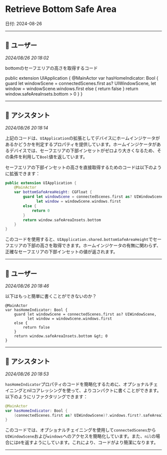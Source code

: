 # Retrieve Bottom Safe Area

日付: 2024-08-26

---

## 👤 ユーザー
*2024/08/26 20:18:02*

bottomのセーフエリアの高さを取得するコード

public extension UIApplication {
    @MainActor
    var hasHomeIndicator: Bool {
        guard let windowScene = connectedScenes.first as? UIWindowScene,
              let window = windowScene.windows.first
        else {
            return false
        }
        return window.safeAreaInsets.bottom &gt; 0
    }
}

---

## 🤖 アシスタント
*2024/08/26 20:18:14*

上記のコードは、`UIApplication`の拡張としてデバイスにホームインジケータがあるかどうかを判定するプロパティを提供しています。ホームインジケータがあるデバイスでは、セーフエリアの下部インセットがゼロより大きくなるため、その条件を利用して`Bool`値を返しています。

セーフエリアの下部インセットの高さを直接取得するためのコードは以下のように拡張できます：

```swift
public extension UIApplication {
    @MainActor
    var bottomSafeAreaHeight: CGFloat {
        guard let windowScene = connectedScenes.first as? UIWindowScene,
              let window = windowScene.windows.first
        else {
            return 0
        }
        return window.safeAreaInsets.bottom
    }
}
```

このコードを使用すると、`UIApplication.shared.bottomSafeAreaHeight`でセーフエリアの下部の高さを取得できます。ホームインジケータの有無に関わらず、正確なセーフエリアの下部インセットの値が返されます。

---

## 👤 ユーザー
*2024/08/26 20:18:46*

以下はもっと簡単に書くことができないのか？

    @MainActor
    var hasHomeIndicator: Bool {
        guard let windowScene = connectedScenes.first as? UIWindowScene,
              let window = windowScene.windows.first
        else {
            return false
        }
        return window.safeAreaInsets.bottom &gt; 0
    }

---

## 🤖 アシスタント
*2024/08/26 20:18:53*

`hasHomeIndicator`プロパティのコードを簡略化するために、オプショナルチェイニングとnilコアレッシングを使って、よりコンパクトに書くことができます。以下のようにリファクタリングできます：

```swift
@MainActor
var hasHomeIndicator: Bool {
    (connectedScenes.first as? UIWindowScene)?.windows.first?.safeAreaInsets.bottom ?? 0 > 0
}
```

このコードでは、オプショナルチェイニングを使用して`connectedScenes`から`UIWindowScene`および`windows`へのアクセスを簡略化しています。また、`nil`の場合には`0`を返すようにしています。これにより、コードがより簡潔になります。

---
